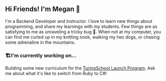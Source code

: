 ## Hi Friends! I'm Megan 👋

I'm a Backend Developer and Instructor.  I love to learn new things about programming, and share my learnings with my students.  Few things are as satisfying to me as unraveling a tricky bug 🐛.  When not at my computer, you can find me curled up in my knitting nook, walking my two dogs, or chasing some adrenaline in the mountains.

### 🏗️I'm currently working on...
Building some new curriculum for the [TuringSchool Launch Program](https://github.com/turingschool/launch-curriculum).  Ask me about what it's like to switch from Ruby to C#!
